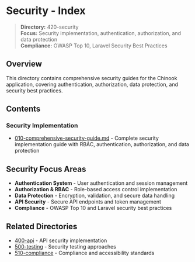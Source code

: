 # Security - Index

> **Directory:** 420-security  
> **Focus:** Security implementation, authentication, authorization, and data protection  
> **Compliance:** OWASP Top 10, Laravel Security Best Practices

## Overview

This directory contains comprehensive security guides for the Chinook application, covering authentication, authorization, data protection, and security best practices.

## Contents

### Security Implementation
- [010-comprehensive-security-guide.md](010-comprehensive-security-guide.md) - Complete security implementation guide with RBAC, authentication, authorization, and data protection

## Security Focus Areas

- **Authentication System** - User authentication and session management
- **Authorization & RBAC** - Role-based access control implementation
- **Data Protection** - Encryption, validation, and secure data handling
- **API Security** - Secure API endpoints and token management
- **Compliance** - OWASP Top 10 and Laravel security best practices

## Related Directories

- [400-api](../400-api/) - API security implementation
- [500-testing](../500-testing/) - Security testing approaches
- [510-compliance](../510-compliance/) - Compliance and accessibility standards
